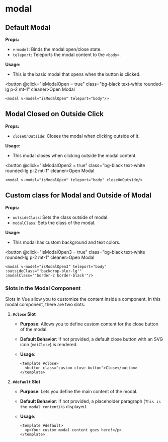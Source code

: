 # modal

<script setup lang="ts">
import { ref } from 'vue'

const isModalOpen = ref(false);
const isModalOpen2 = ref(false);
const isModalOpen3 = ref(false);
</script>

## Default Modal

**Props:**

- `v-model`: Binds the modal open/close state.
- `teleport`: Teleports the modal content to the `<body>`.

**Usage:**

- This is the basic modal that opens when the button is clicked.

<button  @click="isModalOpen = true" class="bg-black text-white rounded-lg p-2 mt-1" cleaner>Open Modal</button>
<modal v-model="isModalOpen"/>

```vue
<modal v-model="isModalOpen" teleport="body"/>
```

## Modal Closed on Outside Click

**Props:**

- `closeOnOutside`: Closes the modal when clicking outside of it.

**Usage:**

- This modal closes when clicking outside the modal content.

<button  @click="isModalOpen2 = true" class="bg-black text-white rounded-lg p-2 mt-1" cleaner>Open Modal</button>
<modal v-model="isModalOpen2" teleport="body" closeOnOutside/>

```vue
<modal v-model="isModalOpen" teleport="body" closeOnOutside/>
```

## Custom class for Modal and Outside of Modal

**Props:**

- `outsideClass`: Sets the class outside of modal.
- `modalClass`: Sets the class of the modal.

**Usage:**

- This modal has custom background and text colors.

<button  @click="isModalOpen3 = true" class="bg-black text-white rounded-lg p-2 mt-1" cleaner>Open Modal</button>
<modal v-model="isModalOpen3" teleport="body" outsideClass="backdrop-blur-lg" modalClass="border-2 border-indigo-200 bg-indigo-700"/>

```vue
<modal v-model="isModalOpen3" teleport="body" 
:outsideClass="'backdrop-blur-lg'" 
:modalClass="'border-2 border-black'"/>
```

### Slots in the Modal Component

Slots in Vue allow you to customize the content inside a component. In this modal component, there are two slots:

1. **`#close` Slot**  
   - **Purpose**: Allows you to define custom content for the close button of the modal.  
   - **Default Behavior**: If not provided, a default close button with an SVG icon (`mdiClose`) is rendered.  
   - **Usage**:

     ```vue
     <template #close>
       <button class="custom-close-button">Close</button>
     </template>
     ```

2. **`#default` Slot**  
   - **Purpose**: Lets you define the main content of the modal.  
   - **Default Behavior**: If not provided, a placeholder paragraph (`This is the modal content`) is displayed.  
   - **Usage**:

     ```vue
     <template #default>
       <p>Your custom modal content goes here!</p>
     </template>
     ```
